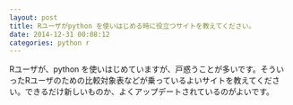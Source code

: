 ```yaml
---
layout: post
title: Rユーザがpython を使いはじめる時に役立つサイトを教えてください。
date: 2014-12-31 00:08:12
categories: python r
---
```

<!-- {% raw %} -->
<p>Rユーザが、python を使いはじめていますが、戸惑うことが多いです。そういったRユーザのための比較対象表などが乗っているよいサイトを教えてください。できるだけ新しいものか、よくアップデートされているのがよいです。</p>
<!-- {% endraw %} -->
